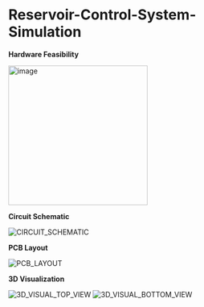 # Reservoir-Control-System-Simulation

**Hardware Feasibility**

<img width="277" alt="image" src="https://github.com/sebastienparadis/Reservoir-Control-System-Simulation/assets/96848854/948f4990-132f-4fda-ac3a-2eee758f5ad1">

**Circuit Schematic**

![CIRCUIT_SCHEMATIC](https://github.com/sebastienparadis/Reservoir-Control-System-Simulation/assets/96848854/7059248d-2669-4a97-a951-869c1a2b1e21)

**PCB Layout**

![PCB_LAYOUT](https://github.com/sebastienparadis/Reservoir-Control-System-Simulation/assets/96848854/eac2e66f-2784-4335-bd37-2b8af0fd41ee)

**3D Visualization**

![3D_VISUAL_TOP_VIEW](https://github.com/sebastienparadis/Reservoir-Control-System-Simulation/assets/96848854/164cc790-d60c-48ee-9033-7754a9a02e9b)
![3D_VISUAL_BOTTOM_VIEW](https://github.com/sebastienparadis/Reservoir-Control-System-Simulation/assets/96848854/755d1e96-078d-48d1-9c9b-6483e2962d00)
